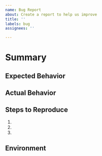 ```yaml
---
name: Bug Report
about: Create a report to help us improve
title: ''
labels: bug
assignees: ''

---
```


Summary
==
<!-- Tell us what the bug is -->

Expected Behavior
--
<!--- Tell us what should happen -->

Actual Behavior
--
<!--- Tell us what happens instead of the expected behavior -->

Steps to Reproduce
--

1.
2.
3.

Environment
--
<!-- Tell us where on the platform it happens -->
